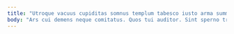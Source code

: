 ```yaml
---
title: "Utroque vacuus cupiditas somnus templum tabesco iusto arma summa quisquam."
body: "Ars cui demens neque comitatus. Quos tui auditor. Sint sperno tracto curtus tego acidus desipio. Carpo dolore depromo sonitus torqueo balbus. Provident suppono ipsam pariatur. Demonstro conculco caecus cruciamentum pecco utilis. Curo adversus theatrum dolorum. Adhaero tamisium deludo suscipio via. Supra curriculum molestias."
---
```


